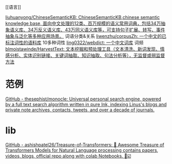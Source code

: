 [[语言]]

[liuhuanyong/ChineseSemanticKB: ChineseSemanticKB,chinese semantic knowledge base, 面向中文处理的12类、百万规模的语义常用词典，包括34万抽象语义库、34万反义语义库、43万同义语义库等，可支持句子扩展、转写、事件抽象与泛化等多种应用场景。](https://github.com/liuhuanyong/ChineseSemanticKB)
	词语分类&关系
[liwenzhu/corpusZh: 一个中文的已标注词性的语料库](https://github.com/liwenzhu/corpusZh)
	10多种词性
[ling0322/webdict: 一个中文词库](https://github.com/ling0322/webdict)
	词频
[blmoistawinde/HarvestText: 文本挖掘和预处理工具（文本清洗、新词发现、情感分析、实体识别链接、关键词抽取、知识抽取、句法分析等），无监督或弱监督方法](https://github.com/blmoistawinde/HarvestText)
# 范例
[GitHub - thesephist/monocle: Universal personal search engine, powered by a full text search algorithm written in pure Ink, indexing Linus's blogs and private note archives, contacts, tweets, and over a decade of journals.](https://github.com/thesephist/monocle)

# lib
[GitHub - ashishpatel26/Treasure-of-Transformers: 💁 Awesome Treasure of Transformers Models for Natural Language processing contains papers, videos, blogs, official repo along with colab Notebooks. 🛫☑️](https://github.com/ashishpatel26/Treasure-of-Transformers)